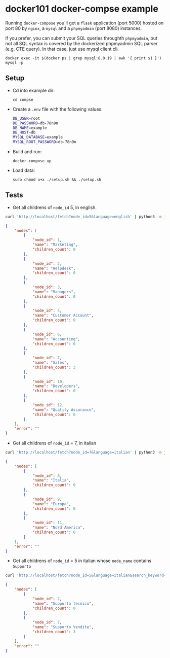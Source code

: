 # docker101 docker-compse example


Running `docker-compose` you'll get a `flask` application (port 5000) hosted on port 80 by `nginx`, a `mysql` and a `phpmyadmin` (port 8080) instances.

If you prefer, you can submit your SQL queries throughth `phpmyadmin`, but not all SQL syntax is covered by  the dockerized phpmyadmin SQL parser (e.g. CTE query). In that case, just use mysql client cli.

`docker exec -it $(docker ps | grep mysql:8.0.19 | awk '{ print $1 }') mysql -p`


## Setup


* Cd into example dir: 
 
  ```cd compse```

* Create a `.env` file with the following values:

   ```bash
   DB_USER=root
   DB_PASSWORD=db-78n9n
   DB_NAME=example
   DB_HOST=db
   MYSQL_DATABASE=example 
   MYSQL_ROOT_PASSWORD=db-78n9n
   ```
   
* Build and run: 

  ```docker-compose up```

* Load data: 

  ```sudo chmod u+x ./setup.sh && ./setup.sh```
  
## Tests

* Get all childrens of `node_id` 5, in english.

```bash
curl 'http://localhost/fetch?node_id=5&language=english' | python3 -m json.tool
```

```json
{
    "nodes": [
        {
            "node_id": 1,
            "name": "Marketing",
            "children_count": 0
        },
        {
            "node_id": 2,
            "name": "Helpdesk",
            "children_count": 0
        },
        {
            "node_id": 3,
            "name": "Managers",
            "children_count": 0
        },
        {
            "node_id": 4,
            "name": "Customer Account",
            "children_count": 0
        },
        {
            "node_id": 6,
            "name": "Accounting",
            "children_count": 0
        },
        {
            "node_id": 7,
            "name": "Sales",
            "children_count": 3
        },
        {
            "node_id": 10,
            "name": "Developers",
            "children_count": 0
        },
        {
            "node_id": 12,
            "name": "Quality Assurance",
            "children_count": 0
        }
    ],
    "error": ""
}
```

* Get all childrens of `node_id` = 7, in italian

```bash
curl 'http://localhost/fetch?node_id=7&language=italian' | python3 -m json.tool
```

```json
{
    "nodes": [
        {
            "node_id": 8,
            "name": "Italia",
            "children_count": 0
        },
        {
            "node_id": 9,
            "name": "Europa",
            "children_count": 0
        },
        {
            "node_id": 11,
            "name": "Nord America",
            "children_count": 0
        }
    ],
    "error": ""
}
```

* Get all childrens of `node_id` = 5 in italian whose `node_name` contains `Supporto`

```bash
curl 'http://localhost/fetch?node_id=5&language=italian&search_keyword=Supporto'|python3 -m json.tool
```

```json
{
    "nodes": [
        {
            "node_id": 2,
            "name": "Supporto tecnico",
            "children_count": 0
        },
        {
            "node_id": 7,
            "name": "Supporto Vendite",
            "children_count": 3
        }
    ],
    "error": ""
}
```
